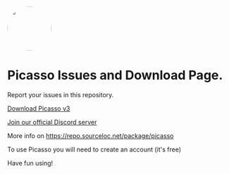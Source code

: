 <img src="https://raw.githubusercontent.com/sourcelocation/Picasso-v3/main/assets/rounded.png" height="100" width="100" style="border-radius:50%">

# Picasso Issues and Download Page.

Report your issues in this repository.

[Download Picasso v3](https://github.com/sourcelocation/Picasso-v3/releases/latest)

[Join our official Discord server](https://discord.gg/picasso-app)

More info on https://repo.sourceloc.net/package/picasso

To use Picasso you will need to create an account (it's free)

Have fun using!
